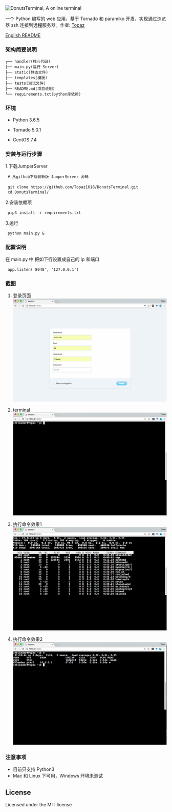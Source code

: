 <img src='static/images/donuts_logo.png' title='DonutsTerminal, A online terminal'>


一个 Python 编写的 web 应用，基于 Tornado 和 paramiko 开发，实现通过浏览器 ssh 连接到远程服务器。作者: [Topaz](https://topaz1618.github.io/about)

[English README](https://github.com/Topaz1618/DonutsTerminal/blob/master/README.markdown)

### 架构简要说明
```
┌── handler(核心代码)
├── main.py(运行 Server)
├── static(静态文件)
├── templates(模板)
├── tests(测试文件)
├── README.md(项目说明)
└── requirements.txt(python库依赖)
```

### 环境
- Python 3.6.5

- Tornado 5.0.1

- CentOS 7.4

### 安装与运行步骤


1.下载JumperServer

```
 # 从github下载最新版 JumperServer 源码

 git clone https://github.com/Topaz1618/DonutsTerminal.git
 cd DonutsTerminal/
```

2.安装依赖项
```
 pip3 install -r requirements.txt
```
3.运行
```
 python main.py &
```

### 配置说明

在 main.py 中 把如下行设置成自己的 ip 和端口
```
 app.listen('8048', '127.0.0.1')
```


### 截图

1. 登录页面
![avatar](static/img/login.png)

2. terminal
![avatar](static/img/terminal.png)

3. 执行命令效果1
![avatar](static/img/terminal1.png)

4. 执行命令效果2
![avatar](static/img/terminal2.png)


### 注意事项
- 目前只支持 Python3
- Mac 和 Linux 下可用，Windows 环境未测试

## License
Licensed under the MIT license
